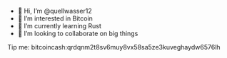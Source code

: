 - 👋 Hi, I’m @quellwasser12
- 👀 I’m interested in Bitcoin
- 🌱 I’m currently learning Rust
- 💞️ I’m looking to collaborate on big things

Tip me: bitcoincash:qrdqnm2t8sv6muy8vx58sa5ze3kuveghaydw6576lh
